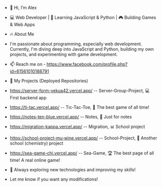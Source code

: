 - 👋 Hi, I’m Alex
- 💻 Web Developer | 🚀 Learning JavaScript & Python | 🎮 Building Games & Web Apps

- 🔥 About Me
- I'm passionate about programming, especially web development. Currently, I'm diving deep into JavaScript and Python, building my own projects, and experimenting with game development.
- 📫 Reach me on - https://www.facebook.com/profile.php?id=61561010188791

- 📌 My Projects (Deployed Repositories)
- https://server-form-vekua42.vercel.app/ -- Server-Group-Project, 💻 First backend app
- https://ti-tac.vercel.app/ -- Tic-Tac-Toe, 🎲 The best game of all time!
- https://notes-ten-blue.vercel.app/ -- Notes, 📔 Just for notes
- https://migration-kappa.vercel.app/ -- Migration, 📊 School project
- https://school-project-mu-wine.vercel.app/ -- School-Project, 🧪 Another school (chemistry) project
- https://sea-game-chi.vercel.app/ -- Sea-Game, 🏆 The best page of all time! A real online game!

- 🚀 Always exploring new technologies and improving my skills!
- Let me know if you want any modifications!
